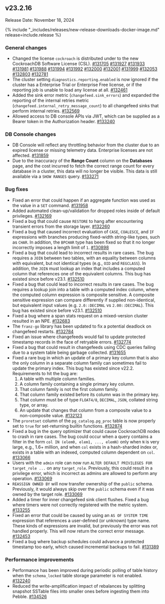 ## v23.2.16

Release Date: November 18, 2024

{% include "_includes/releases/new-release-downloads-docker-image.md" release=include.release %}

<h3 id="v23-2-15-general-changes">General changes</h3>

- Changed the license `cockroach` is distributed under to the new CockroachDB Software License (CSL). [#131705][#131705] [#131927][#131927] [#131933][#131933] [#131981][#131981] [#131988][#131988] [#131994][#131994] [#131992][#131992] [#132000][#132000] [#132001][#132001] [#131999][#131999] [#132053][#132053] [#132803][#132803] [#132781][#132781]
- The cluster setting `diagnostics.reporting.enabled` is now ignored if the cluster has a Enterprise Trial or Enterprise Free license, or if the reporting job is unable to load any license at all. [#132461][#132461]
- Added the sink error metric (`changefeed.sink_errors`) and expanded the reporting of the internal retries metric (`changefeed.internal_retry_message_count`) to all changefeed sinks that perform internal retries. [#132569][#132569]
- Allowed access to DB console APIs via JWT, which can be supplied as a Bearer token in the Authorization header. [#133240][#133240]

<h3 id="v23-2-15-db-console-changes">DB Console changes</h3>

- DB Console will reflect any throttling behavior from the cluster due to an expired license or missing telemetry data. Enterprise licenses are not affected. [#131859][#131859]
- Due to the inaccuracy of the **Range Count** column on the **Databases** page, and the cost incurred to fetch the correct range count for every database in a cluster, this data will no longer be visible. This data is still available via a `SHOW RANGES` query. [#133271][#133271]

<h3 id="v23-2-15-bug-fixes">Bug fixes</h3>

- Fixed an error that could happen if an aggregate function was used as the value in a `SET` command. [#131958][#131958]
- Added automated clean-up/validation for dropped roles inside of default privileges. [#132169][#132169]
- Fixed a bug that could cause `RESTORE` to hang after encountering transient errors from the storage layer. [#132260][#132260]
- Fixed a bug that caused incorrect evaluation of `CASE`, `COALESCE`, and `IF` expressions with branches producing fixed-width string-like types, such as `CHAR`. In addition, the `BPCHAR` type has been fixed so that it no longer incorrectly imposes a length limit of `1`. [#130898][#130898]
- Fixed a bug that could lead to incorrect results in rare cases. The bug requires a `JOIN` between two tables, with an equality between columns with equivalent, but not identical types (e.g., `OID` and `REGCLASS`). In addition, the `JOIN` must lookup an index that includes a computed column that references one of the equivalent columns. This bug has existed since before v23.1. [#132510][#132510]
- Fixed a bug that could lead to incorrect results in rare cases. The bug requires a lookup join into a table with a computed index column, where the computed column expression is composite sensitive. A composite sensitive expression can compare differently if supplied non-identical, but equivalent input values (e.g. `2.0::DECIMAL` vs `2.00::DECIMAL`). This bug has existed since before v23.1. [#132510][#132510]
- Fixed a bug where a span stats request on a mixed-version cluster resulted in an NPE. [#132683][#132683]
- The `franz-go` library has been updated to fix a potential deadlock on changefeed restarts. [#132784][#132784]
- Fixed an issue where changefeeds would fail to update protected timestamp records in the face of retryable errors. [#132774][#132774]
- Fixed a bug that could result in changefeeds using CDC queries failing due to a system table being garbage collected. [#131655][#131655]
- Fixed a rare bug in which an update of a primary key column that is also the only column in a separate column family can sometimes fail to update the primary index. This bug has existed since v22.2. Requirements to hit the bug are:  
    1. A table with multiple column families. 
    2. A column family containing a single primary key column.
    3. That column family is not the first column family. 
    4. That column family existed before its column was in the primary key. 
    5. That column must be of type `FLOAT4/8`, `DECIMAL`, `JSON`, collated string type, or array. 
    6. An update that changes that column from a composite value to a non-composite value. [#132123][#132123]
- The `proretset` column of the `pg_catalog.pg_proc` table is now properly set to `true` for set-returning builtin functions. [#132874][#132874]
- Fixed a bug in the query optimizer that could cause CockroachDB nodes to crash in rare cases. The bug could occur when a query contains a filter in the form `col IN (elem0, elem1, ..., elemN)` only when `N` is very large, e.g., 1.6+ million, and when `col` exists in a hash-sharded index or, exists in a table with an indexed, computed column dependent on `col`. [#133066][#133066]
- Users with the `admin` role can now run `ALTER DEFAULT PRIVILEGES FOR target_role ...` on any `target_role`. Previously, this could result in a privilege error, which is incorrect as admins are allowed to perform any operation. [#133069][#133069]
- `REASSIGN OWNED BY` will now transfer ownership of the `public` schema. Previously, it would always skip over the `public` schema even if it was owned by the target role. [#133069][#133069]
- Added a timer for inner changefeed sink client flushes. Fixed a bug where timers were not correctly registered with the metric system. [#133255][#133255]
- Fixed an error that could be caused by using an `AS OF SYSTEM TIME` expression that references a user-defined (or unknown) type name. These kinds of expressions are invalid, but previously the error was not handled properly. This will now return the correct error message. [#132453][#132453]
- Fixed a bug where backup schedules could advance a protected timestamp too early, which caused incremental backups to fail. [#131389][#131389]

<h3 id="v23-2-15-performance-improvements">Performance improvements</h3>

- Performance has been improved during periodic polling of table history when the `schema_locked` table storage parameter is not enabled. [#132240][#132240]
- Reduced the write-amplification impact of rebalances by splitting snapshot SSTable files into smaller ones before ingesting them into Pebble. [#134526][#134526]

[#130898]: https://github.com/cockroachdb/cockroach/pull/130898
[#131389]: https://github.com/cockroachdb/cockroach/pull/131389
[#131655]: https://github.com/cockroachdb/cockroach/pull/131655
[#131705]: https://github.com/cockroachdb/cockroach/pull/131705
[#131859]: https://github.com/cockroachdb/cockroach/pull/131859
[#131927]: https://github.com/cockroachdb/cockroach/pull/131927
[#131933]: https://github.com/cockroachdb/cockroach/pull/131933
[#131958]: https://github.com/cockroachdb/cockroach/pull/131958
[#131973]: https://github.com/cockroachdb/cockroach/pull/131973
[#131981]: https://github.com/cockroachdb/cockroach/pull/131981
[#131988]: https://github.com/cockroachdb/cockroach/pull/131988
[#131992]: https://github.com/cockroachdb/cockroach/pull/131992
[#131994]: https://github.com/cockroachdb/cockroach/pull/131994
[#131999]: https://github.com/cockroachdb/cockroach/pull/131999
[#132000]: https://github.com/cockroachdb/cockroach/pull/132000
[#132001]: https://github.com/cockroachdb/cockroach/pull/132001
[#132053]: https://github.com/cockroachdb/cockroach/pull/132053
[#132058]: https://github.com/cockroachdb/cockroach/pull/132058
[#132123]: https://github.com/cockroachdb/cockroach/pull/132123
[#132169]: https://github.com/cockroachdb/cockroach/pull/132169
[#132240]: https://github.com/cockroachdb/cockroach/pull/132240
[#132260]: https://github.com/cockroachdb/cockroach/pull/132260
[#132453]: https://github.com/cockroachdb/cockroach/pull/132453
[#132461]: https://github.com/cockroachdb/cockroach/pull/132461
[#132510]: https://github.com/cockroachdb/cockroach/pull/132510
[#132569]: https://github.com/cockroachdb/cockroach/pull/132569
[#132683]: https://github.com/cockroachdb/cockroach/pull/132683
[#132774]: https://github.com/cockroachdb/cockroach/pull/132774
[#132781]: https://github.com/cockroachdb/cockroach/pull/132781
[#132784]: https://github.com/cockroachdb/cockroach/pull/132784
[#132803]: https://github.com/cockroachdb/cockroach/pull/132803
[#132874]: https://github.com/cockroachdb/cockroach/pull/132874
[#133066]: https://github.com/cockroachdb/cockroach/pull/133066
[#133069]: https://github.com/cockroachdb/cockroach/pull/133069
[#133240]: https://github.com/cockroachdb/cockroach/pull/133240
[#133255]: https://github.com/cockroachdb/cockroach/pull/133255
[#133271]: https://github.com/cockroachdb/cockroach/pull/133271
[#134526]: https://github.com/cockroachdb/cockroach/pull/134526